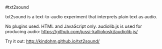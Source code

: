 #txt2sound

txt2sound is a text-to-audio experiment that interprets plain text as audio.

No plugins used. HTML and JavaScript only. audiolib.js is used for producing
audio: https://github.com/jussi-kalliokoski/audiolib.js/

Try it out: http://kindohm.github.io/txt2sound/
